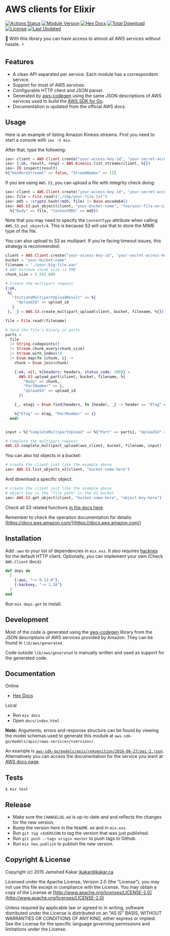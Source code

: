 # AWS clients for Elixir

[![Actions Status](https://github.com/aws-beam/aws-elixir/workflows/Build/badge.svg)](https://github.com/aws-beam/aws-elixir/actions)
[![Module Version](https://img.shields.io/hexpm/v/aws.svg)](https://hex.pm/packages/aws)
[![Hex Docs](https://img.shields.io/badge/hex-docs-lightgreen.svg)](https://hexdocs.pm/aws/)
[![Total Download](https://img.shields.io/hexpm/dt/aws.svg)](https://hex.pm/packages/aws)
[![License](https://img.shields.io/hexpm/l/aws.svg)](https://github.com/aws-beam/aws-elixir/blob/master/LICENSE.md)
[![Last Updated](https://img.shields.io/github/last-commit/aws-beam/aws-elixir.svg)](https://github.com/aws-beam/aws-elixir/commits/master)

🌳 With this library you can have access to almost all AWS services without hassle. ⚡

## Features

* A clean API separated per service. Each module has a correspondent service.
* Support for most of AWS services.
* Configurable HTTP client and JSON parser.
* Generated by [aws-codegen](https://github.com/aws-beam/aws-codegen) using the
  same JSON descriptions of AWS services used to build the
  [AWS SDK for Go](https://github.com/aws/aws-sdk-go/tree/master/models/apis).
* Documentation is updated from the official AWS docs.

## Usage

Here is an example of listing Amazon Kinesis streams. First you need to start a
console with `iex -S mix`.

After that, type the following:

```elixir
iex> client = AWS.Client.create("your-access-key-id", "your-secret-access-key", "us-east-1")
iex> {:ok, result, resp} = AWS.Kinesis.list_streams(client, %{})
iex> IO.inspect(result)
%{"HasMoreStreams" => false, "StreamNames" => []}
```

If you are using `AWS.S3`, you can upload a file with integrity check doing:

```elixir
iex> client = AWS.Client.create("your-access-key-id", "your-secret-access-key", "us-east-1")
iex> file = File.read!("./tmp/your-file.txt")
iex> md5 = :crypto.hash(:md5, file) |> Base.encode64()
iex> AWS.S3.put_object(client, "your-bucket-name", "foo/your-file-on-s3.txt",
  %{"Body" => file, "ContentMD5" => md5})
```

Note that you may need to specify the `ContentType` attribute when calling `AWS.S3.put_object/4`.
This is because S3 will use that to store the MIME type of the file.

You can also upload to S3 as multipart. If you're facing timeout issues, this strategy is
recommended:

```elixir
client = AWS.Client.create("your-access-key-id", "your-secret-access-key", "us-east-1")
bucket = "your-bucket-name"
filename = "./your-big-file.wav"
# AWS minimum chunk size is 5MB
chunk_size = 5_242_880

# Create the multipart request
{:ok,
 %{
   "InitiateMultipartUploadResult" => %{
     "UploadId" => upload_id
   }
 }, _} = AWS.S3.create_multipart_upload(client, bucket, filename, %{})

file = File.read!(filename)

# Send the file's binary in parts
parts =
  file
  |> String.codepoints()
  |> Stream.chunk_every(chunk_size)
  |> Stream.with_index(1)
  |> Enum.map(fn {chunk, i} ->
    chunk = Enum.join(chunk)

    {:ok, nil, %{headers: headers, status_code: 200}} =
      AWS.S3.upload_part(client, bucket, filename, %{
        "Body" => chunk,
        "PartNumber" => i,
        "UploadId" => upload_id
      })

    {_, etag} = Enum.find(headers, fn {header, _} -> header == "ETag" end)

    %{"ETag" => etag, "PartNumber" => i}
  end)


input = %{"CompleteMultipartUpload" => %{"Part" => parts}, "UploadId" => upload_id}

# Complete the multipart request
AWS.S3.complete_multipart_upload(aws_client, bucket, filename, input)
```

You can also list objects in a bucket:

```elixir
# create the client just like the example above
iex> AWS.S3.list_objects_v2(client, "bucket-name-here")
```

And download a specific object:

```elixir
# create the client just like the example above
# object key is the "file path" in the S3 bucket
iex> AWS.S3.get_object(client, "bucket-name-here", "object-key-here")
```

Check all S3 related functions [in the docs here](https://hexdocs.pm/aws/AWS.S3.html).

Remember to check the operation documentation for details:
[https://docs.aws.amazon.com/](https://docs.aws.amazon.com/)

## Installation

Add `:aws` to your list of dependencies in `mix.exs`. It also requires
[hackney](https://github.com/benoitc/hackney) for the default HTTP client.
Optionally, you can implement your own (Check `AWS.Client` docs).

```elixir
def deps do
  [
    {:aws, "~> 0.13.0"},
    {:hackney, "~> 1.18"}
  ]
end
```

Run `mix deps.get` to install.

## Development

Most of the code is generated using the
[aws-codegen](https://github.com/aws-beam/aws-codegen) library from the JSON
descriptions of AWS services provided by Amazon. They can be found in
`lib/aws/generated`.

Code outside `lib/aws/generated` is manually written and used as support for
the generated code.

## Documentation

Online
* [Hex Docs](https://hexdocs.pm/aws)

Local
* Run `mix docs`
* Open `docs/index.html`

__Note:__ Arguments, errors and response structure can be found by viewing the model schemas used to generate this module at `aws-sdk-go/models/apis/<aws-service>/<version>/`.

An example is [`aws-sdk-go/models/apis/rekognition/2016-06-27/api-2.json`](https://github.com/aws/aws-sdk-go/blob/master/models/apis/rekognition/2016-06-27/api-2.json).
Alternatively you can access the documentation for the service you want at [AWS docs page](https://docs.aws.amazon.com/).

## Tests

```
$ mix test
```

## Release

* Make sure the `CHANGELOG.md` is up-to-date and and reflects the changes for
  the new version.
* Bump the version here in the `README.md` and in `mix.exs`.
* Run `git tag v$VERSION` to tag the version that was just published.
* Run `git push --tags origin master` to push tags to Github.
* Run `mix hex.publish` to publish the new version.

## Copyright & License

Copyright (c) 2015 Jamshed Kakar <jkakar@kakar.ca>

Licensed under the Apache License, Version 2.0 (the "License");
you may not use this file except in compliance with the License.
You may obtain a copy of the License at [http://www.apache.org/licenses/LICENSE-2.0](http://www.apache.org/licenses/LICENSE-2.0)

Unless required by applicable law or agreed to in writing, software
distributed under the License is distributed on an "AS IS" BASIS,
WITHOUT WARRANTIES OR CONDITIONS OF ANY KIND, either express or implied.
See the License for the specific language governing permissions and
limitations under the License.
